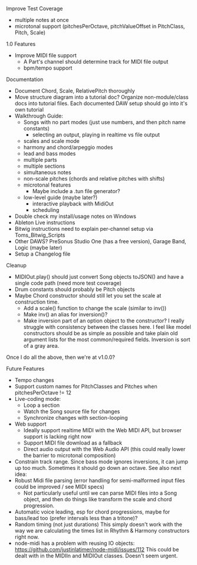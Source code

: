 Improve Test Coverage
- multiple notes at once
- microtonal support (pitchesPerOctave, pitchValueOffset in PitchClass, Pitch, Scale)

1.0 Features
- Improve MIDI file support
  - A Part's channel should determine track for MIDI file output
  - bpm/tempo support

Documentation
- Document Chord, Scale, RelativePitch thoroughly
- Move structure diagram into a tutorial doc? Organize non-module/class docs into tutorial files. 
  Each documented DAW setup should go into it's own tutorial
- Walkthrough Guide:
  - Songs with no part modes (just use numbers, and then pitch name constants)
    - selecting an output, playing in realtime vs file output
  - scales and scale mode
  - harmony and chord/arpeggio modes
  - lead and bass modes
  - multiple parts
  - multiple sections
  - simultaneous notes
  - non-scale pitches (chords and relative pitches with shifts)
  - microtonal features
    - Maybe include a .tun file generator?
  - low-level guide (maybe later?)
    - interactive playback with MidiOut
    - scheduling
- Double check my install/usage notes on Windows
- Ableton Live instructions
- Bitwig instructions need to explain per-channel setup via Toms_Bitwig_Scripts
- Other DAWS? PreSonus Studio One (has a free version), Garage Band, Logic (maybe later) 
- Setup a Changelog file
  
Cleanup
- MIDIOut.play() should just convert Song objects toJSON() and have a single code path (need more test coverage)  
- Drum constants should probably be Pitch objects
- Maybe Chord constructor should still let you set the scale at construction time.
  - Add a scale() function to change the scale (similar to inv())
  - Make inv() an alias for inversion()?
  - Make inversion part of an option object to the constructor? 
    I really struggle with consistency between the classes here. I feel like model constructors should be as simple as possible
    and take plain old argument lists for the most common/required fields. Inversion is sort of a gray area.

Once I do all the above, then we're at v1.0.0?

Future Features
- Tempo changes
- Support custom names for PitchClasses and Pitches when pitchesPerOctave != 12
- Live-coding mode:
  - Loop a section
  - Watch the Song source file for changes
  - Synchronize changes with section-looping
- Web support
  - Ideally support realtime MIDI with the Web MIDI API, but browser support is lacking right now
  - Support MIDI file download as a fallback
  - Direct audio output with the Web Audio API (this could really lower the barrier to microtonal composition)
- Constrain track range. Since bass mode ignores inversions, it can jump up too much. Sometimes it should go down an octave. See also next idea:
- Robust Midi file parsing (error handling for semi-malformed input files could be improved / see MIDI specs)
  - Not particularly useful until we can parse MIDI files into a Song object, and then do things like transform 
    the scale and chord progression.    
- Automatic voice leading, esp for chord progressions, maybe for bass/lead too (prefer intervals less than a tritone)?
- Random timing (not just durations)
  This simply doesn't work with the way we are calculating the times list in Rhythm & Harmony constructors right now.
- node-midi has a problem with reusing IO objects: https://github.com/justinlatimer/node-midi/issues/112
  This could be dealt with in the MIDIIn and MIDIOut classes. Doesn't seem urgent.
    